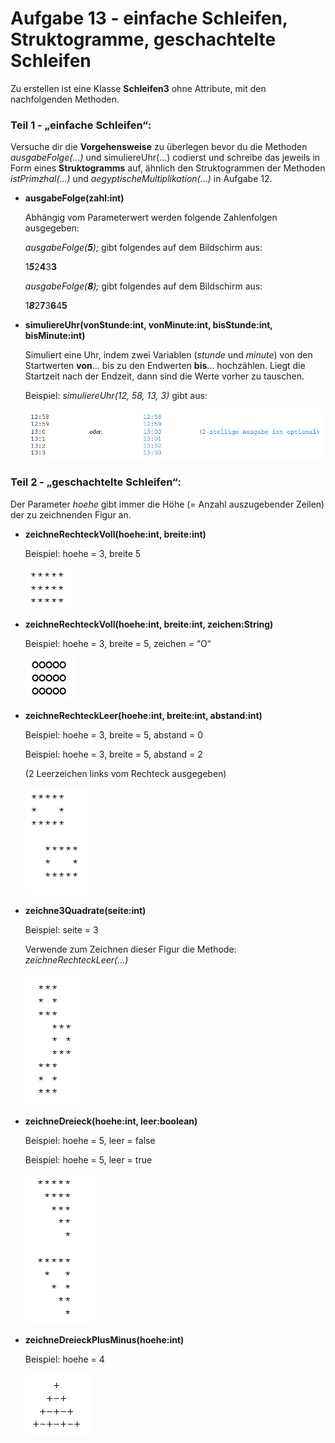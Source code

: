# Aufgabe 13 - einfache Schleifen, Struktogramme, geschachtelte Schleifen

Zu erstellen ist eine Klasse **Schleifen3** ohne Attribute, mit den nachfolgenden Methoden.

### Teil 1 - „einfache Schleifen“:

Versuche dir die **Vorgehensweise** zu überlegen bevor du die Methoden *ausgabeFolge(...)* und
simuliereUhr(...) codierst und schreibe das jeweils in Form eines **Struktogramms** auf, ähnlich den
Struktogrammen der Methoden *istPrimzhal(...)* und *aegyptischeMultiplikation(...)* in
Aufgabe 12.

- **ausgabeFolge(zahl:int)**

  Abhängig vom Parameterwert werden folgende Zahlenfolgen ausgegeben:
  
  *ausgabeFolge(**5**);* gibt folgendes auf dem Bildschirm aus:
  
  1***5***2**4**3**3**
  
  *ausgabeFolge(**8**);* gibt folgendes auf dem Bildschirm aus:
  
  1***8***2**7**3**6**4**5**
  
- **simuliereUhr(vonStunde:int, vonMinute:int, bisStunde:int, bisMinute:int)**

  Simuliert eine Uhr, indem zwei Variablen (*stunde* und *minute*) von den Startwerten **von**... bis zu
  den Endwerten **bis**... hochzählen. Liegt die Startzeit nach der Endzeit, dann sind die Werte vorher zu
  tauschen.
  
  Beispiel: *simuliereUhr(12, 58, 13, 3)* gibt aus:
  
  ![](uhr.png)
  
### Teil 2 - „geschachtelte Schleifen“:

Der Parameter *hoehe* gibt immer die Höhe (= Anzahl auszugebender Zeilen) der zu zeichnenden Figur an.

- **zeichneRechteckVoll(hoehe:int, breite:int)**
  
  Beispiel: hoehe = 3, breite 5
  
  ![](rechteck1.png)
  
- **zeichneRechteckVoll(hoehe:int, breite:int, zeichen:String)**
  
  Beispiel: hoehe = 3, breite = 5, zeichen = “O“
  
  ![](rechteck2.png)

- **zeichneRechteckLeer(hoehe:int, breite:int, abstand:int)**

  Beispiel: hoehe = 3, breite = 5, abstand = 0
  
  Beispiel: hoehe = 3, breite = 5, abstand = 2
  
  (2 Leerzeichen links vom Rechteck ausgegeben)
  
  ![](rechteck3.png)
  
- **zeichne3Quadrate(seite:int)**

  Beispiel: seite = 3
  
  Verwende zum Zeichnen 
  dieser Figur die Methode:
  *zeichneRechteckLeer(...)*

  ![](rechteck4.png)

- **zeichneDreieck(hoehe:int, leer:boolean)**

  Beispiel: hoehe = 5, leer = false
  
  Beispiel: hoehe = 5, leer = true 
  
  ![](dreieck.png)

- **zeichneDreieckPlusMinus(hoehe:int)**

  Beispiel: hoehe = 4 
  
  ![](dreieckplusminus.png)








